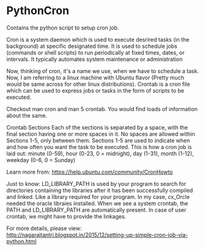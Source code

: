 # PythonCron
Contains the python script to setup cron job.

Cron is a system daemon which is used to execute desrired tasks (in the background) at specific designated time.
It is used to schedule jobs (commands or shell scripts) to run periodically at fixed times, dates, or intervals. It typically automates system maintenance or administration

Now, thinking of cron, it's a name we use, when we have to schedule a task. Now, I am referring to a linux machine with Ubuntu flavor (Pretty much would be same across for other linux distributions).
Crontab is a cron file which can be used to express jobs or tasks in the form of scripts to be executed.

Checkout man cron and man 5 crontab. You would find loads of information about the same.

Crontab Sections
Each of the sections is separated by a space, with the final section having one or more spaces in it.
No spaces are allowed within Sections 1-5, only between them.
Sections 1-5 are used to indicate when and how often you want the task to be executed.
This is how a cron job is laid out: minute (0-59), hour (0-23, 0 = midnight), day (1-31), month (1-12), weekday (0-6, 0 = Sunday)

Learn more from: https://help.ubuntu.com/community/CronHowto

Just to know: LD_LIBRARY_PATH is used by your program to search for directories containing the libraries after it has been successfully compiled and linked.
Like a library required for your program.
In my case, cx_Orcle needed the oracle libraies installed.
When we see a system crontab, the PATH and LD_LIBRARY_PATH are automatically present.
In case of user crontab, we might have to provide the linkages.

For more details, please view:
http://nagarajtantri.blogspot.in/2015/12/setting-up-simple-cron-job-via-python.html
